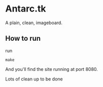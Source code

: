 # Antarc.tk

A plain, clean, imageboard.

## How to run

run 

`make`

And you'll find the site running at port 8080.

Lots of clean up to be done
